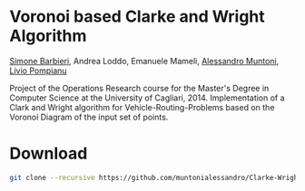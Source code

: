 # Voronoi based Clarke and Wright Algorithm

[Simone Barbieri](http://barbierisimone.com/), Andrea Loddo, Emanuele Mameli, [Alessandro Muntoni](http://vcg.isti.cnr.it/~muntoni/), [Livio Pompianu](http://tcs.unica.it/members/livio-pompianu)

Project of the Operations Research course for the Master's Degree in Computer Science at the University of Cagliari, 2014. 
Implementation of a Clark and Wright algorithm for Vehicle-Routing-Problems based on the Voronoi Diagram of the input set of points.

# Download
```bash
git clone --recursive https://github.com/muntonialessandro/Clarke-Wright.git
```
